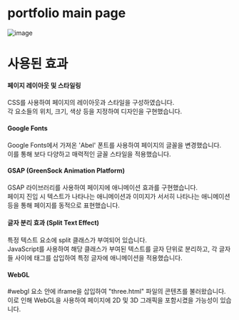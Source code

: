 ﻿# portfolio main page

![image](https://github.com/hyunmijin/portfolio_main_gsap/assets/125323270/419097f2-c1ed-40cb-99f9-25052d04cc8e)

<h1>사용된 효과</h1>
<h4>페이지 레이아웃 및 스타일링</h4>
<p>CSS를 사용하여 페이지의 레이아웃과 스타일을 구성하였습니다.<br>
각 요소들의 위치, 크기, 색상 등을 지정하여 디자인을 구현했습니다.</p>


<h4>Google Fonts</h4>
<p>Google Fonts에서 가져온 'Abel' 폰트를 사용하여 페이지의 글꼴을 변경했습니다.<br>
이를 통해 보다 다양하고 매력적인 글꼴 스타일을 적용했습니다.</p>


<h4>GSAP (GreenSock Animation Platform)</h4>
<p>GSAP 라이브러리를 사용하여 페이지에 애니메이션 효과를 구현했습니다.<br>
페이지 진입 시 텍스트가 나타나는 애니메이션과 이미지가 서서히 나타나는 애니메이션 등을 통해 페이지를 동적으로 표현했습니다.</p>


<h4>글자 분리 효과 (Split Text Effect)</h4>
<p>특정 텍스트 요소에 split 클래스가 부여되어 있습니다.<br>
JavaScript를 사용하여 해당 클래스가 부여된 텍스트를 글자 단위로 분리하고, 각 글자들 사이에 <span> 태그를 삽입하여 특정 글자에 애니메이션을 적용했습니다.</p>
  
<h4>WebGL</h4>
<p>#webgl 요소 안에 iframe을 삽입하여 "three.html" 파일의 콘텐츠를 불러왔습니다.<br>
이로 인해 WebGL을 사용하여 페이지에 2D 및 3D 그래픽을 포함시켰을 가능성이 있습니다.</p>

